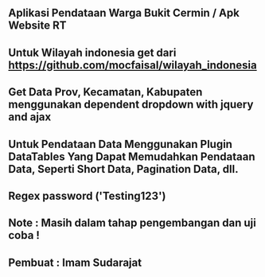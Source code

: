 ## Aplikasi Pendataan Warga Bukit Cermin / Apk Website RT

## Untuk Wilayah indonesia get dari https://github.com/mocfaisal/wilayah_indonesia

## Get Data Prov, Kecamatan, Kabupaten menggunakan dependent dropdown with jquery and ajax

## Untuk Pendataan Data Menggunakan Plugin DataTables Yang Dapat Memudahkan Pendataan Data, Seperti Short Data, Pagination Data, dll.

## Regex password ('Testing123')


## <b>Note<b/> : Masih dalam tahap pengembangan dan uji coba !

## Pembuat : Imam Sudarajat